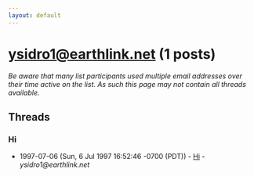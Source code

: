 ```yaml
---
layout: default
---
```


# ysidro1@earthlink.net (1 posts)

_Be aware that many list participants used multiple email addresses over their time active on the list. As such this page may not contain all threads available._

## Threads

### Hi
+ 1997-07-06 (Sun, 6 Jul 1997 16:52:46 -0700 (PDT)) - [Hi](/archive/1997/07/26b7c87ab80612f7006ecd43ac45595b5037a948043e8e6bb386451d53cea5af) - _ysidro1@earthlink.net_

